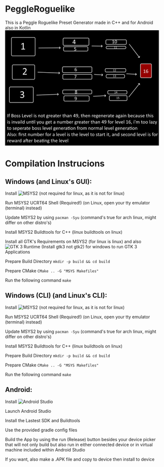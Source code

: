 # PeggleRoguelike
This is a Peggle Roguelike Preset Generator made in C++ and for Android also in Kotlin
![The Layout for the roguelike!](https://raw.githubusercontent.com/Ivan951236/PeggleRoguelike/refs/heads/main/gallery/peggle_roguelike_layout.png)

# Compilation Instrucions

## Windows (and Linux's GUI):

Install ![MSYS2](https://msys2.org) (not required for linux, as it is not for linux)

Run MSYS2 UCRT64 Shell (Required!) (on Linux, open your tty emulator (terminal) instead)

Update MSYS2 by using ``` pacman -Syu ``` (command's true for arch linux, might differ on other distro's)

Install MSYS2 Buildtools for C++ (linux buildtools on linux)

Install all GTK's Requirements on MSYS2 (for linux is linux) and also ![GTK 3 Runtime (Install gtk3 not gtk2)](https://github.com/tschoonj/GTK-for-Windows-Runtime-Environment-Installer) for windows to run GTK 3 Applications

Prepare Build Directory ``` mkdir -p build && cd build ```

Prepare CMake ``` CMake .. -G "MSYS Makefiles" ```

Run the following command ``` make ```

## Windows (CLI) (and Linux's CLI):

Install ![MSYS2](https://msys2.org) (not required for linux, as it is not for linux)

Run MSYS2 UCRT64 Shell (Required!) (on Linux, open your tty emulator (terminal) instead)

Update MSYS2 by using ``` pacman -Syu ``` (command's true for arch linux, might differ on other distro's)

Install MSYS2 Buildtools for C++ (linux buildtools on linux)

Prepare Build Directory ``` mkdir -p build && cd build ```

Prepare CMake ``` CMake .. -G "MSYS Makefiles" ```

Run the following command ``` make ```

## Android:

Install ![Android Studio](https://developer.android.com/studio)

Launch Android Studio

Install the Lastest SDK and Buildtools

Use the provided gradle config files

Build the App by using the run (Release) button besides your device picker that will not only build but also run in either connected device or in virtual machine included within Android Studio

If you want, also make a .APK file and copy to device then install to device

